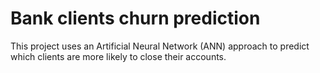 # Bank clients churn prediction
This project uses an Artificial Neural Network (ANN) approach to predict which clients are more likely to close their accounts.
